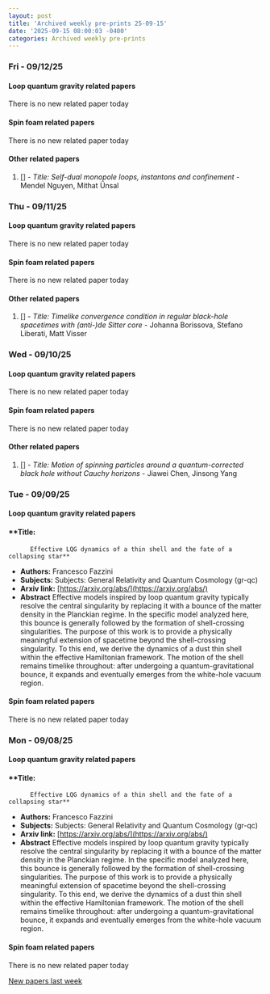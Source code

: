 ```yaml
---
layout: post
title: 'Archived weekly pre-prints 25-09-15'
date: '2025-09-15 08:00:03 -0400'
categories: Archived weekly pre-prints
---
```



### Fri - 09/12/25

#### Loop quantum gravity related papers

There is no new related paper today 

#### Spin foam related papers

There is no new related paper today 



#### Other related papers

1. [[]](https://arxiv.org/abs/) - *Title:
          Self-dual monopole loops, instantons and confinement* - Mendel Nguyen, Mithat Ünsal



### Thu - 09/11/25

#### Loop quantum gravity related papers

There is no new related paper today 

#### Spin foam related papers

There is no new related paper today 



#### Other related papers

1. [[]](https://arxiv.org/abs/) - *Title:
          Timelike convergence condition in regular black-hole spacetimes with (anti-)de Sitter core* - Johanna Borissova, Stefano Liberati, Matt Visser



### Wed - 09/10/25

#### Loop quantum gravity related papers

There is no new related paper today 

#### Spin foam related papers

There is no new related paper today 



#### Other related papers

1. [[]](https://arxiv.org/abs/) - *Title:
          Motion of spinning particles around a quantum-corrected black hole without Cauchy horizons* - Jiawei Chen, Jinsong Yang



### Tue - 09/09/25

#### Loop quantum gravity related papers

#### **Title:
          Effective LQG dynamics of a thin shell and the fate of a collapsing star**
 - **Authors:** Francesco Fazzini
 - **Subjects:** Subjects:
General Relativity and Quantum Cosmology (gr-qc)
 - **Arxiv link:** [https://arxiv.org/abs/](https://arxiv.org/abs/)
 - **Abstract**
 Effective models inspired by loop quantum gravity typically resolve the central singularity by replacing it with a bounce of the matter density in the Planckian regime. In the specific model analyzed here, this bounce is generally followed by the formation of shell-crossing singularities. The purpose of this work is to provide a physically meaningful extension of spacetime beyond the shell-crossing singularity. To this end, we derive the dynamics of a dust thin shell within the effective Hamiltonian framework. The motion of the shell remains timelike throughout: after undergoing a quantum-gravitational bounce, it expands and eventually emerges from the white-hole vacuum region. 

#### Spin foam related papers

There is no new related paper today 

### Mon - 09/08/25

#### Loop quantum gravity related papers

#### **Title:
          Effective LQG dynamics of a thin shell and the fate of a collapsing star**
 - **Authors:** Francesco Fazzini
 - **Subjects:** Subjects:
General Relativity and Quantum Cosmology (gr-qc)
 - **Arxiv link:** [https://arxiv.org/abs/](https://arxiv.org/abs/)
 - **Abstract**
 Effective models inspired by loop quantum gravity typically resolve the central singularity by replacing it with a bounce of the matter density in the Planckian regime. In the specific model analyzed here, this bounce is generally followed by the formation of shell-crossing singularities. The purpose of this work is to provide a physically meaningful extension of spacetime beyond the shell-crossing singularity. To this end, we derive the dynamics of a dust thin shell within the effective Hamiltonian framework. The motion of the shell remains timelike throughout: after undergoing a quantum-gravitational bounce, it expands and eventually emerges from the white-hole vacuum region. 

#### Spin foam related papers

There is no new related paper today 




[New papers last week]({{site.url}}/archived/weekly/pre-prints/2025/09/08/archived_weekly_papers.html)